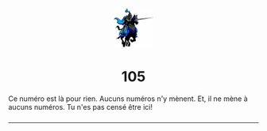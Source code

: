 <html><head>
<title>Sam le chevalier sans cheval</title>
<link rel="stylesheet" type="text/css" href="../images/m.css">
</head><body>
<center>
<img src="../images/chevalier.png"  height="80" width="80"> 
<h1>105</h1></center>
<p>Ce numéro est là pour rien. Aucuns numéros n'y mènent. Et, il ne mène à aucuns numéros. Tu n'es pas censé être ici!</p>
<h3>
</h3>
<hr>
<body>
